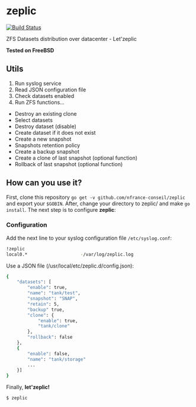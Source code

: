 # zeplic

[![Build Status](https://travis-ci.org/nfrance-conseil/zeplic.svg?branch=master)](https://travis-ci.org/nfrance-conseil/zeplic)

ZFS Datasets distribution over datacenter - Let'zeplic

**Tested on FreeBSD**

## Utils

1. Run syslog service
2. Read JSON configuration file
3. Check datasets enabled
4. Run ZFS functions...
- Destroy an existing clone
- Select datasets
- Destroy dataset (disable)
- Create dataset if it does not exist
- Create a new snapshot
- Snapshots retention policy
- Create a backup snapshot
- Create a clone of last snapshot (optional function)
- Rollback of last snapshot (optional function)

## How can you use it?

First, clone this repository `go get -v github.com/nfrance-conseil/zeplic` and export your `$GOBIN`.
After, change your directory to zeplic/ and make `go install`.
The next step is to configure **zeplic**:

### Configuration

Add the next line to your syslog configuration file `/etc/syslog.conf`:

```sh
!zeplic
local0.*					-/var/log/zeplic.log
```

Use a JSON file (/usr/local/etc/zeplic.d/config.json):

```sh
{
	"datasets": [
		"enable": true,
		"name": "tank/test",
		"snapshot": "SNAP",
		"retain": 5,
		"backup" true,
		"clone": {
			"enable": true,
			"tank/clone"
		},
		"rollback": false
	},
	{
		"enable": false,
		"name": "tank/storage"
		...
	}]
}
```

Finally, **let'zeplic!**

```sh
$ zeplic
```
